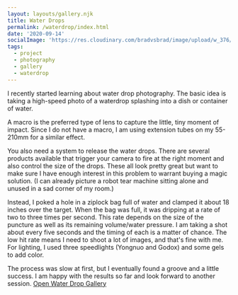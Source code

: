```yaml
---
layout: layouts/gallery.njk
title: Water Drops
permalink: /waterdrop/index.html
date: '2020-09-14'
socialImage: 'https://res.cloudinary.com/bradvsbrad/image/upload/w_376/posts/20200831-DSC01601-Edit.jpg'
tags:
  - project
  - photography
  - gallery
  - waterdrop
---
```


I recently started learning about water drop photography.  The basic idea is taking a high-speed photo of a waterdrop splashing into a dish or container of water.

A macro is the preferred type of lens to capture the little, tiny moment of impact.  Since I do not have a macro, I am using extension tubes on my 55-210mm for a similar effect.

You also need a system to release the water drops. There are several products available that trigger your camera to fire at the right moment and also control the size of the drops.  These all look pretty great but want to make sure I have enough interest in this problem to warrant buying a magic solution.  (I can already picture a robot tear machine sitting alone and unused in a sad corner of my room.)

Instead, I poked a hole in a ziplock bag full of water and clamped it about 18 inches over the target. When the bag was full, it was dripping at a rate of two to three times per second.  This rate depends on the size of the puncture as well as its remaining volume/water pressure. I am taking a shot about every five seconds and the timing of each is a matter of chance.  The low hit rate means I need to shoot a lot of images, and that's fine with me. For lighting, I used three speedlights (Yongnuo and Godox) and some gels to add color.

The process was slow at first, but I eventually found a groove and a little success.  I am happy with the results so far and look forward to another session.
<a href="javascript:;" data-fancybox-trigger="images" aria-label="Open Water Drop Gallery" data-fancybox-index="1">Open Water Drop Gallery</a>
